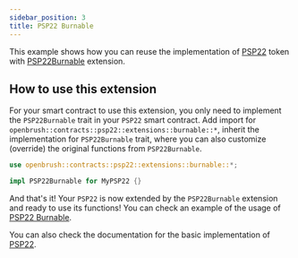 ```yaml
---
sidebar_position: 3
title: PSP22 Burnable
---
```


This example shows how you can reuse the implementation of
[PSP22](https://github.com/Supercolony-net/openbrush-contracts/tree/master/contracts/src/token/psp22) token with [PSP22Burnable](https://github.com/Supercolony-net/openbrush-contracts/tree/master/contracts/src/token/psp22/src/extensions/burnable.rs) extension.

## How to use this extension

For your smart contract to use this extension, you only need to implement the `PSP22Burnable` trait in your `PSP22` smart contract. Add import for `openbrush::contracts::psp22::extensions::burnable::*`, inherit the implementation for `PSP22Burnable` trait, where you can also customize (override) the original functions from `PSP22Burnable`.

```rust
use openbrush::contracts::psp22::extensions::burnable::*;

impl PSP22Burnable for MyPSP22 {}
```

And that's it! Your `PSP22` is now extended by the `PSP22Burnable` extension and ready to use its functions!
You can check an example of the usage of [PSP22 Burnable](https://github.com/Supercolony-net/openbrush-contracts/tree/master/examples/psp22_extensions/burnable).

You can also check the documentation for the basic implementation of [PSP22](/smart-contracts/PSP22).